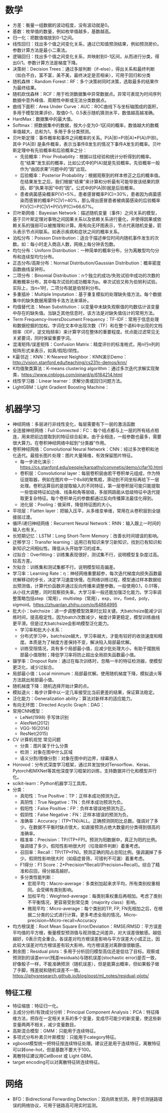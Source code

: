 
# 数学

* 方差：衡量一组数据的波动程度，没有波动就是0。
* 基数：枚举值的数量，例如枚举值越多，基数越高。
* 归一化：把数值缩放到0-1之间。
* 线性回归：找出多个值之间变化关系，通过已知值预测结果，例如预测房价。参数计算方法是最小二乘法。
* 逻辑回归：找出多个值之间变化关系，并映射到0-1区间，从而进行分类，得出0/1。参数计算方法是梯度下降。
* 决策树：Decision Trees：通过多层判断（if-else），得出关系和最终判断（如白不白，富不富，美不美，最终决定是否相亲），可用于回归和分类
* 随机森林：Random Forest：RF：多个决策树同时决策，选取最多的结果作为最终结果。
* 随机砍伐森林：RCF：用于检测数据集中异常数据点。异常可表现为时间序列数据中意外峰值、周期性中断或无法分类数据点。
* 曲线下面积：Area Under Curve：AUC：ROC曲线下与坐标轴围成的面积，多用于模型效果评价，取值0-1，0.5表示随机猜测水平，数值越高越准确。
* HardMax：数据集中的最大值。
* Softmax：把数据集中的数据，按大小变为0-1区间的概率，数值越大的数概率值越大，总和为1。多用于多分类预测。
* 贝叶斯定理：事件概率和事件之间概率的关系。P(A|B)=P(B|A)*P(A)/P(B)。其中 P(A|B) 是条件概率，表示当事件B发生的情况下事件A发生的概率。贝叶斯定理中有先验概率和后验概率之分：
  * 先验概率：Prior Probability：根据以往经验和统计分析得到的概率。在“结果”发生前的概率，比如公式中的P(A)就是先验概率。先验概率一般作为“由因求果”问题中的“因”出现。
  * 后验概率：Posterior Probability：根据观察到的样本修正之后的概率值。在结果发生之后，我们根据“结果”来计算和分析最有可能导致该结果的原因，即“执果寻因”中的“因”。公式中的P(A|B)就是后验概率。
  * 患者病菌感染概率P(V)=5%，患者感冒概率P(C)=30%，患者因为病菌感染而感冒的概率P(C|V)=40%，那么得出感冒患者被病菌感染的后验概率P(V|C)=P(C|V)*P(V)/P(C)≈66.67%。
* 贝叶斯网络：Bayesian Network：描述随机变量（事件）之间关系的模型，基于贝叶斯定理对事物之间因果关系以及依赖关系进行量化，并使得因果或依赖关系的强弱可以被推理和计算。用有向无环图表示，节点代表随机变量，箭头表示节点间联系。如表示疾病和症状之间的概率关系。
* 泊松分布：Poisson Distribution：适合于描述单位时间内随机事件发生的次数。如：每小时走入商店人数，网络上每分钟丢包数。
* 均匀分布：Uniform Distribution：一种简单的概率分布，分为离散型均匀分布和连续型均匀分布。
* 正态分布/高斯分布：Normal Distribution/Gaussian Distribution：概率密度函数曲线呈钟形。
* 二项分布：Binomial Distribution：n个独立的成功/失败试验中成功的次数的离散概率分布，其中每次试验的成功概率为p。单次试验又称为伯努利试验。实际上，当n=1时，二项分布就是伯努利分布。
* 多重插补：Multiple Imputation：基于重复模拟的处理缺失值方法。每个数据集中的缺失数据用蒙特卡洛方法来填补。
* 均值替代法：Mean Substitution：以变量中未缺失观察值的均数估计该变量中存在的缺失值。当缺乏其他信息时，该方法是对缺失值估计的常用方法。
* Term Frequency-InversDocument Frequency：TF-IDF：常用于信息处理和数据挖掘的加权。字词在文本中出现次数（TF）和在整个语料中出现的文档频率（IDF，逆文档频率）来计算字词在整体的重要程度。优点能过滤常见无关紧要词，同时保留重要字词。
* 混淆矩阵/误差矩阵：Confusion Matrix：精度评价的标准格式，用n行n列的矩阵形式来表示，如真/假阳/阴性。
* K最邻近：KNN：K-Nearest Neighbor：KNN演示Demo：http://vision.stanford.edu/teaching/cs231n-demos/knn/
* K均值聚类算法：K-means clustering algorithm：通过多次迭代求解实现聚类，https://www.cnblogs.com/pinard/p/6164214.html
* 线性学习器：Linear learner：求解分类或回归问题方法。
* LightGBM：Light Gradient Boosting Machine：

# 机器学习

* 神经网络：多层进行非线性变化，每层需要有下一层的激活函数
* 全连接神经网络：Full Connected：FC：每个结点都与上一层的所有结点相连，用来把前边提取到的特征综合起来。由于全相连，一般参数也最多，需要很大算力。在卷积神经网络中起到“分类器”作用。
* 卷积神经网络：Convolutional Neural Network：CNN：经过多次卷积和池化迭代。最擅长图片处理：图片大量降维，有效保留图片特征。
  * 每一步进化演示：https://cs.stanford.edu/people/karpathy/convnetjs/demo/cifar10.html
  * 卷积层：Convolutional layer：每层卷积层由若干卷积单元组成，作为特征提取器，例如在图片中一个8x8的聚焦框，滑动到不同坐标再给下一层处理。卷积运算目的是提取输入的不同特征，第一层卷积层可能只能提取一些低级特征如边缘、线条和角等层级，多层网路能从低级特征中迭代提取更复杂特征。每个卷积单元的参数都通过反向传播算法最佳化得到。
  * 池化层：Pooling：做采样，降低特征图的大小。
* 平坦层：Flatten layer：把输入压平，从多维变单维，常用在从卷积层到全链接层过渡。
* 循环/递归神经网络：Recurrent Neural Network：RNN：输入跟上一时间的输入也有关。
* 长短期记忆：LSTM：Long Short-Term Memory：改善长时间错误的影响。
* 迁移学习：Transfer learning：运用已有知识来学习新知识，找到已有知识和新知识之间相似性。降低从头开始学习的成本。
* 过拟合：Overfitting：训练集表现很好，测试集不行，说明模型复杂度过高。较高方差。
* 欠拟合：训练集和测试集都不行。说明模型较高偏差。
* 学习率：Learning Rate：η：神经网络重要超参，每次迭代梯度向损失函数最优解移动的步长，决定学习速度快慢。在网络训练过程，模型通过样本数据给出预测值，计算代价函数并通过反向传播来调整参数。一般使用0.1，0.01等，从小往大调整，同时观察损失率。大学习率一般还能加强泛化能力。学习率调整策略包括step（常用），multistep（常用），exp，inv，fixed，poly，sigmoid。https://zhuanlan.zhihu.com/p/64864995
* 批大小：batchsize：进一步调整模型效果时比较关键。大batchsize能减少训练时间，提高稳定性。因为batch次数减少，梯度计算更稳定，模型训练曲线更平滑。但是过大batchsize会影响模型泛化能力。
  * 学习率和批大小关系：
  * 分布式学习中，batchsize越大，学习率越大，才能有较好的收敛速度和精度。本质是为了梯度方差保持不变，解决陷入局部最优解。
  * 训练受阻情况，具有多个局部最小值，应减少批处理大小，有助于摆脱局部最小值限制；降低学习率将防止超出全局损失函数最小值。
* 辍学率：Dropout Rate：通过在每次训练时，忽略一半的特征检测器，使模型更泛化，减少过拟合。
* 局部最小值：Local minimum：局部最优解。使用随机梯度下降，模拟退火等方法跳出局部最小值。
* 随机梯度下降：随机选择开始计算的点。
* 模拟退火：每步计算中以一定几率接受比当前更差的结果，保证算法稳定。
* 泛化能力：Generalization ability：算法对新样本的适应能力。
* 有向无环图：Directed Acyclic Graph：DAG：
* 常用CNN模型：
  * LeNet(1998) 手写体识别
  * AlexNet(2012)
  * VGG-16(2014)
  * ResNet(2015)
* CV 计算机视觉 常见问题
  * 分类：图片属于什么分类
  * 检测：对象在图中什么区域
  * 语义分割/图像分割：对象在图中的边界，绿幕换人
* Horovod：分布式深度学习框架，通过并发加快对Tensorflow、Keras、Pytorch和MXNet等其他深度学习框架的训练，支持数据并行化和模型并行化。
* scikit-learn：Python机器学习工具库。
* 分类：
  * 真阳性：True Positive：TP：正样本成功预测为正。
  * 真阴性：True Negative：TN：负样本成功预测为负。
  * 假阳性：False Positive：FP：负样本错误地预测为正。
  * 假阴性：False Negative：FN：正样本错误的预测为负。
  * 准确率：Accuracy：(TP+TN)/ALL。正确预测阴阳比总数。强调对了多少。在数据不平衡时缺点很大，如直接预测占绝大数量的分类得到很高的准确率。
  * 精准率：Precision：TP/(TP+FP)。预测为阳数据中，真正为阳的比例。强调错了多少。假阳性影响很大时（垃圾邮件判断）着重考虑。
  * 召回率：Recall：TP/(TP+FN)。预测正确的阳占总阳比例。强调漏掉了多少。假阴性影响很大时（如癌症普筛，可错判不可漏）着重考虑。
  * F1得分：F1 Score：2\*Precision\*Recall/(Precision+Recall)。综合了精准和召回，得分越高越好。
  * 多分类性能判断：
    * 宏观平均：Macro-average：多类别加起来求平均，所有类别权重相同。会受稀有类别影响。
    * 加权平均：Weighted-average：每类别乘权重后再相加。考虑了类别不平衡情况，更容易受到常见类（majority class）影响。
    * 微观平均：Micro-average：每个类别的TP, FP, FN先相加之后，在根据二分类的公式进行计算。更多考虑全局的情况。Micro-precision=Micro-recall=Accuracy
* 均方根误差：Root Mean Square Error/Deviation：RMSE/RMSD：平方误差平均值的平方根，衡量模型预测值与观测值之间差异，对大误差很敏感。越低越好，0表示完全重合。各误差对均方根误差影响与平方误差大小成正比，因此较大误差对均方根误差有较大影响，均方根误差对离群值很敏感。
* 剩余图：Residual plots：多用于分析回归模型高估还是低估了目标。观察或预测到的误差error(残差residuals)与随机误差(stochastic error)是否一致，好像骰子一样，不能准确预测（随机误差），但是能算出概率，但如果骰子做了手脚，残差就和随机误差不一致。 https://iphysresearch.github.io/blog/post/ml_notes/residual-plots/

## 特征工程

* 特征缩放：特征归一化。
* 主成分分析/有效成分分析：Principal Component Analysis：PCA：特征降维方法，把存在一定相关关系的多个变量，变成尽可能少的新变量，使这些新变量两两不相关，减少变量数目。
* 高斯混合模型：GMM：只能用于连续特征。
* 多项式分布朴素贝叶斯模型：只能用于category特征。
* xgboost模型统一把特征按连续特征处理。建议还是用于连续特征，离散特征可以转one-hot，但是基数不要大于100。
* 离散特征建议用CatBoost 或 Light GBM。
* target encoding可以对离散特征转连续特征。

# 网络

* BFD：Bidirectional Forwarding Detection：双向转发侦测，用于侦测链路错误的网络协议，可用于链路高可用实时监测。
